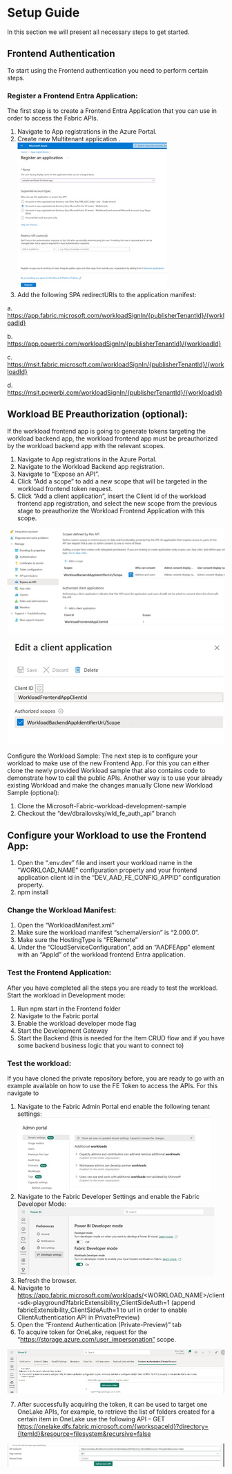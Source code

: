 
# Setup Guide

In this section we will present all necessary steps to get started. 

## Frontend Authentication
To start using the Frontend authentication you need to perform certain steps.

### Register a Frontend Entra Application:
The first step is to create a Frontend Entra Application that you can use in order to access the Fabric APIs. 
1. Navigate to App registrations in the Azure Portal.
2. Create new Multitenant application .
 ![Setup Step 1](./media/Setup-EntraApp-Registration.jpg)
3.	Add the following SPA redirectURIs to the application manifest:

a. https://app.fabric.microsoft.com/workloadSignIn/{publisherTenantId}/{workloadId}

b. https://app.powerbi.com/workloadSignIn/{publisherTenantId}/{workloadId}

c. https://msit.fabric.microsoft.com/workloadSignIn/{publisherTenantId}/{workloadId}

d. https://msit.powerbi.com/workloadSignIn/{publisherTenantId}/{workloadId}


## Workload BE Preauthorization (optional):
If the workload frontend app is going to generate tokens targeting the workload backend app, the workload frontend app must be preauthorized by the workload backend app with the relevant scopes.
1.	Navigate to App registrations in the Azure Portal.
2.	Navigate to the Workload Backend app registration.
3.	Navigate to “Expose an API”.
4.	Click “Add a scope” to add a new scope that will be targeted in the workload frontend token request.
5.	Click “Add a client application”, insert the Client Id of the workload frontend app registration, and select the new scope from the previous stage to preauthorize the Workload Frontend Application with this scope.  

 ![BE Preuthorization](./media/Setup-EntraApp-PreauthBE.jpg)

 ![Edit Client App](./media/Setup-EntraApp-Edit-Client-app.jpg)
 
Configure the Workload Sample:
The next step is to configure your workload to make use of the new Frontend App. For this you can either clone the newly provided Workload sample that also contains code to demonstrate how to call the public APIs. Another way is to use your already existing Workload and make the changes manually 
Clone new Workload Sample (optional):
1.	Clone the Microsoft-Fabric-workload-development-sample
2.	Checkout the “dev/dbrailovsky/wld_fe_auth_api” branch


## Configure your Workload to use the Frontend App: 
1.	Open the “.env.dev” file and insert your workload name in the “WORKLOAD_NAME” configuration property and your frontend application client id in the “DEV_AAD_FE_CONFIG_APPID” configuration property.
2.	npm install

### Change the Workload Manifest:
1.	Open the “WorkloadManifest.xml”
2.	Make sure the  workload manifest “schemaVersion” is “2.000.0”.
3.	Make sure the HostingType is “FERemote”
4.	Under the “CloudServiceConfiguration”, add an “AADFEApp” element with an “AppId” of the workload frontend Entra application.
 
### Test the Frontend Application:
After you have completed all the steps you are ready to test the workload. 
Start the workload in Development mode: 
1.	Run npm start in the Frontend folder
2.	Navigate to the Fabric portal
3.	Enable the workload developer mode flag
4.	Start the Development Gateway
5.	Start the Backend (this is needed for the Item CRUD flow and if you have some backend business logic that you want to connect to)

### Test the workload: 
If you have cloned the private repository before, you are ready to go with an example available on how to use the FE Token to access the APIs. For this navigate to 
1.	Navigate to the Fabric Admin Portal end enable the following tenant settings:
  ![Setup Test](./media/Setup-Test-1.jpg)
2.	Navigate to the Fabric Developer Settings and enable the Fabric Developer Mode:
   ![Setup Test](./media/Setup-Test-2.jpg)
3.	Refresh the browser.
4.	Navigate to https://app.fabric.microsoft.com/workloads/<WORKLOAD_NAME>/client-sdk-playground?fabricExtensibility_ClientSideAuth=1
(append fabricExtensibility_ClientSideAuth=1 to url in order to enable ClientAuthentication API in PrivatePreview)
5.	Open the “Frontend Authentication (Private-Preview)” tab
6.	To acquire token for OneLake, request for the “https://storage.azure.com/user_impersonation” scope.

  ![Setup Test](./media/Setup-Test-3.jpg)
 
7.	After successfully acquiring the token, it can be used to target one OneLake APIs, for example, to retrieve the list of folders created for a certain item in OneLake use the following API – GET https://onelake.dfs.fabric.microsoft.com/{workspaceId}?directory={ItemId}&resource=filesystem&recursive=false
 
  ![Setup Test](./media/Setup-Test-4.jpg)
